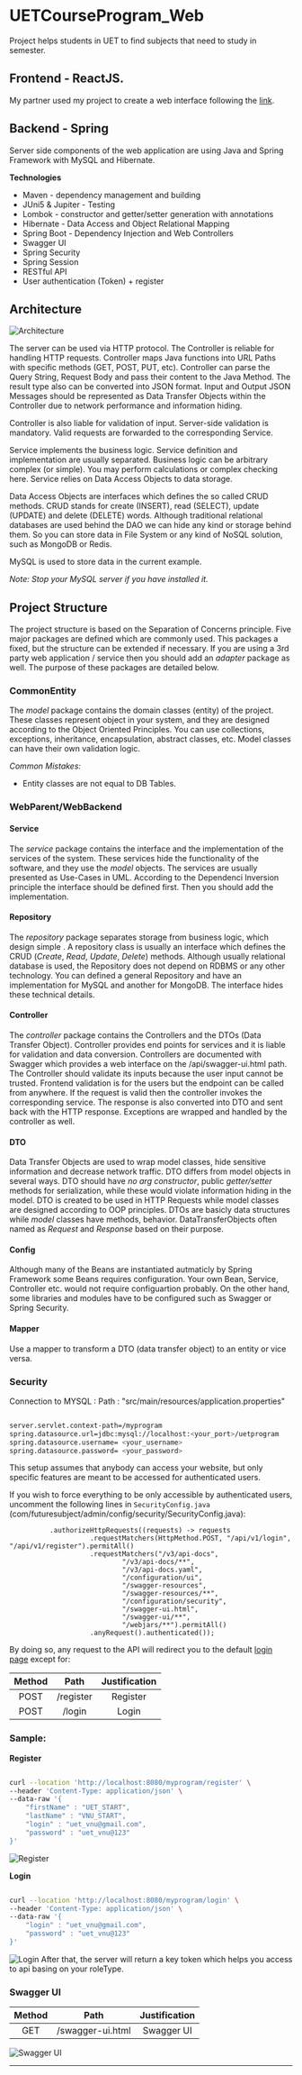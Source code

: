 # UETCourseProgram_Web
Project helps students in UET to find subjects that need to study in semester.
## Frontend - ReactJS.
 My partner used my project to create a web interface following the [link](https://github.com/ndtuananh04/UET-PROGRAM-FRONTEND).
## Backend - Spring 
Server side components of the web application are using Java and Spring Framework with MySQL and Hibernate.

__Technologies__
 - Maven - dependency management and building
 - JUni5 & Jupiter - Testing
 - Lombok - constructor and getter/setter generation with annotations
 - Hibernate - Data Access and Object Relational Mapping
 - Spring Boot - Dependency Injection and Web Controllers
 - Swagger UI
 - Spring Security
 - Spring Session
 - RESTful API
 - User authentication (Token) + register
 ## Architecture

![Architecture](architecture.png)

The server can be used via HTTP protocol. 
The Controller is reliable for handling HTTP requests. 
Controller maps Java functions into URL Paths with specific methods (GET, POST, PUT, etc).
Controller can parse the Query String, Request Body and pass their content to the Java Method.
The result type also can be converted into JSON format. 
Input and Output JSON Messages should be represented as Data Transfer Objects within the Controller due to network performance and information hiding. 

Controller is also liable for validation of input.
Server-side validation is mandatory.
Valid requests are forwarded to the corresponding Service. 

Service implements the business logic. 
Service definition and implementation are usually separated. 
Business logic can be arbitrary complex (or simple). 
You may perform calculations or complex checking here. 
Service relies on Data Access Objects to data storage. 

Data Access Objects are interfaces which defines the so called CRUD methods. 
CRUD stands for create (INSERT), read (SELECT), update (UPDATE) and delete (DELETE) words. 
Although traditional relational databases are used behind the DAO we can hide any kind or storage behind them. 
So you can store data in File System or any kind of NoSQL solution, such as MongoDB or Redis. 

MySQL is used to store data in the current example. 

_Note: Stop your MySQL server if you have installed it._

## Project Structure

The project structure is based on the Separation of Concerns principle.
Five major packages are defined which are commonly used. 
This packages a fixed, but the structure can be extended if necessary. 
If you are using a 3rd party web application / service then you should add an _adapter_ package as well. 
The purpose of these packages are detailed below. 

### CommonEntity
The _model_ package contains the domain classes (entity) of the project. 
These classes represent object in your system, and they are designed according to the Object Oriented Principles. 
You can use collections, exceptions, inheritance, encapsulation, abstract classes, etc.
Model classes can have their own validation logic. 

_Common Mistakes:_
 - Entity classes are not equal to DB Tables. 
### WebParent/WebBackend 

#### Service
The _service_ package contains the interface and the implementation of the services of the system. 
These services hide the functionality of the software, and they use the _model_ objects.
The services are usually presented as Use-Cases in UML. 
According to the Dependenci Inversion principle the interface should be defined first. 
Then you should add the implementation. 

#### Repository 
The _repository_ package separates storage from business logic, which design simple . 
A repository class is usually an interface which defines the CRUD (_Create_, _Read_, _Update_, _Delete_) methods.
Although usually relational database is used, the Repository does not depend on RDBMS or any other technology. 
You can defined a general Repository and have an implementation for MySQL and another for MongoDB. 
The interface hides these technical details. 

#### Controller

The _controller_ package contains the Controllers and the DTOs (Data Transfer Object).
Controller provides end points for services and it is liable for validation and data conversion.
Controllers are documented with Swagger which provides a web interface on the /api/swagger-ui.html path.
The Controller should validate its inputs because the user input cannot be trusted.
Frontend validation is for the users but the endpoint can be called from anywhere.
If the request is valid then the controller invokes the corresponding service.
The response is also converted into DTO and sent back with the HTTP response.
Exceptions are wrapped and handled by the controller as well.

#### DTO
Data Transfer Objects are used to wrap model classes, hide sensitive information and decrease network traffic.
DTO differs from model objects in several ways.
DTO should have _no arg constructor_, public _getter/setter_ methods for serialization, while these would violate information hiding in the model.
DTO is created to be used in HTTP Requests while model classes are designed according to OOP principles.
DTOs are basicly data structures while _model_ classes have methods, behavior.
DataTransferObjects often named as _Request_ and _Response_ based on their purpose.

#### Config 
Although many of the Beans are instantiated autmaticly by Spring Framework some Beans requires configuration.
Your own Bean, Service, Controller etc. would not require configuartion probably. 
On the other hand, some libraries and modules have to be configured such as Swagger or Spring Security.

#### Mapper 
Use a mapper to transform a DTO (data transfer object) to an entity or vice versa.

### Security

Connection to MYSQL :
Path : "src/main/resources/application.properties"
```bash

server.servlet.context-path=/myprogram
spring.datasource.url=jdbc:mysql://localhost:<your_port>/uetprogram  
spring.datasource.username= <your_username>
spring.datasource.password= <your_password>
```

This setup assumes that anybody can access your website, 
but only specific features are meant to be accessed for authenticated users.

If you wish to force everything to be only accessible by authenticated users, uncomment the following lines
in `SecurityConfig.java` (com/futuresubject/admin/config/security/SecurityConfig.java):

              .authorizeHttpRequests((requests) -> requests
                        .requestMatchers(HttpMethod.POST, "/api/v1/login", "/api/v1/register").permitAll()
                        .requestMatchers("/v3/api-docs",
                                "/v3/api-docs/**",
                                "/v3/api-docs.yaml",
                                "/configuration/ui",
                                "/swagger-resources",
                                "/swagger-resources/**",
                                "/configuration/security",
                                "/swagger-ui.html",
                                "/swagger-ui/**",
                                "/webjars/**").permitAll()
                        .anyRequest().authenticated());
		
By doing so, any request to the API will redirect you to the default [login page](#login) except for:
 
| Method |     Path  | Justification |
|:------:|:---------:|:-------------:|
| POST   | /register |   Register    |
| POST   | /login    |    Login      |

### Sample:

**Register**

```bash

curl --location 'http://localhost:8080/myprogram/register' \
--header 'Content-Type: application/json' \
--data-raw '{
    "firstName" : "UET_START",
    "lastName" : "VNU_START",
    "login" : "uet_vnu@gmail.com",
    "password" : "uet_vnu@123"
}'

```
![Register](register.png)


**Login**

```bash

curl --location 'http://localhost:8080/myprogram/login' \
--header 'Content-Type: application/json' \
--data-raw '{
    "login" : "uet_vnu@gmail.com",
    "password" : "uet_vnu@123"
}'

```

![Login](login.png)
After that, the server will return a key token which helps you access to api basing on your roleType.

### Swagger UI
| Method |       Path       | Justification |
|:------:|:----------------:|:-------------:|
| GET    | /swagger-ui.html |   Swagger UI  |

![Swagger UI](swagger_ui.png)






 
 
 
 
 
 
 ---
